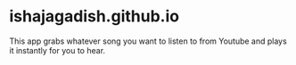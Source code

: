 # ishajagadish.github.io
This app grabs whatever song you want to listen to from Youtube and plays it instantly for you to hear.
